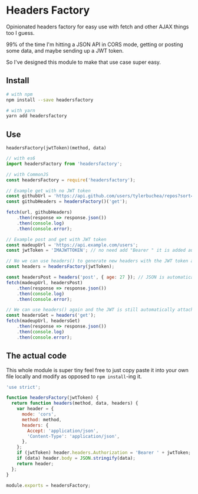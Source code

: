 # Headers Factory

Opinionated headers factory for easy use with fetch and other AJAX things too I guess.

99% of the time I'm hitting a JSON API in CORS mode, getting or posting some data, and maybe sending up a JWT token.

So I've designed this module to make that use case super easy.

## Install

```bash
# with npm
npm install --save headersfactory

# with yarn
yarn add headersfactory
```

## Use

`headersFactory(jwtToken)(method, data)`

```jsx
// with es6
import headersFactory from 'headersfactory';

// with CommonJS
const headersFactory = require('headersfactory');

// Example get with no JWT token
const githubUrl = 'https://api.github.com/users/tylerbuchea/repos?sort=updated';
const githubHeaders = headersFactory()('get');

fetch(url, githubHeaders)
    .then(response => response.json())
    .then(console.log)
    .then(console.error);

// Example post and get with JWT token
const madeupUrl = 'https://api.example.com/users';
const jwtToken = 'IMAJWTTOKEN'; // no need add "Bearer " it is added automatically

// No we can use headers() to generate new headers with the JWT token automatically connected
const headers = headersFactory(jwtToken);

const headersPost = headers('post', { age: 27 }); // JSON is automatically strinigified and attached to the body of the request
fetch(madeupUrl, headersPost)
    .then(response => response.json())
    .then(console.log)
    .then(console.error);

// We can use headers() again and the JWT is still automatically attached even though we're performing a different call
const headersGet = headers('get');
fetch(madeupUrl, headersGet)
    .then(response => response.json())
    .then(console.log)
    .then(console.error);


```

## The actual code

This whole module is super tiny feel free to just copy paste it into your own file locally and modify as opposed to `npm install`-ing it.

```jsx
'use strict';

function headersFactory(jwtToken) {
  return function headers(method, data, headers) {
    var header = {
      mode: 'cors',
      method: method,
      headers: {
        Accept: 'application/json',
        'Content-Type': 'application/json',
      },
    };
    if (jwtToken) header.headers.Authorization = 'Bearer ' + jwtToken;
    if (data) header.body = JSON.stringify(data);
    return header;
  };
}

module.exports = headersFactory;
```